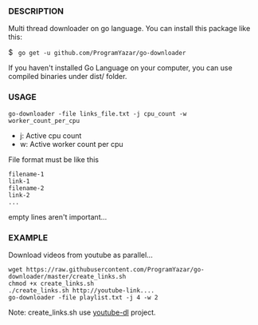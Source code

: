 ### DESCRIPTION

Multi thread downloader on go language. You can install this package like this:

$ ` go get -u github.com/ProgramYazar/go-downloader`

If you haven't installed Go Language on your computer, you can use compiled binaries under dist/ folder.

### USAGE

	go-downloader -file links_file.txt -j cpu_count -w worker_count_per_cpu

* j: Active cpu count
* w: Active worker count per cpu

File format must be like this

	filename-1
	link-1
	filename-2
	link-2
	...

empty lines aren't important...



### EXAMPLE

Download videos from youtube as parallel...

	wget https://raw.githubusercontent.com/ProgramYazar/go-downloader/master/create_links.sh
	chmod +x create_links.sh
	./create_links.sh http://youtube-link....
	go-downloader -file playlist.txt -j 4 -w 2

Note: create_links.sh use [youtube-dl](https://github.com/rg3/youtube-dl) project.

